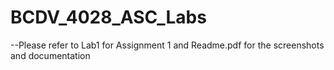 # BCDV_4028_ASC_Labs

--Please refer to Lab1 for Assignment 1 and Readme.pdf for the screenshots and documentation



